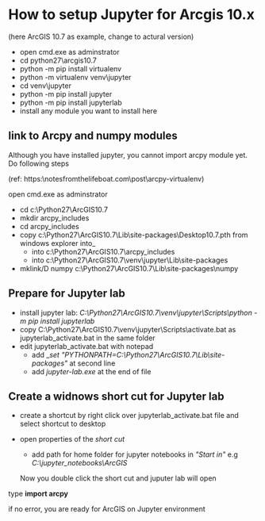 # How to setup Jupyter for Arcgis 10.x
(here ArcGIS 10.7 as example, change to actural version)

+ open cmd.exe as adminstrator
 + cd python27\arcgis10.7
 + python -m pip install virtualenv
 + python -m virtualenv venv\jupyter
 + cd venv\jupyter
 + python -m pip install jupyter
 + python -m pip install jupyterlab
 + install any module you want to install here

## link to Arcpy and numpy modules

Although you have installed jupyter, you cannot import arcpy module yet. Do following steps

(ref: https:\\notesfromthelifeboat.com\post\arcpy-virtualenv\)

open cmd.exe as adminstrator
+ cd c:\Python27\ArcGIS10.7
+ mkdir arcpy_includes
+ cd arcpy_includes
+ copy c:\Python27\ArcGIS10.7\Lib\site-packages\Desktop10.7.pth from windows explorer into_
  - into c:\Python27\ArcGIS10.7\arcpy_includes 
  - into c:\Python27\ArcGIS10.7\venv\jupyter\Lib\site-packages 
+ mklink/D numpy c:\Python27\ArcGIS10.7\Lib\site-packages\numpy 

## Prepare for Jupyter lab
+ install jupyter lab: _C:\Python27\ArcGIS10.7\venv\jupyter\Scripts\python -m pip install jupyterlab_ 
+ copy C:\Python27\ArcGIS10.7\venv\jupyter\Scripts\activate.bat as jupyterlab_activate.bat in the same folder
+ edit jupyterlab_activate.bat with notepad
  + add __set "PYTHONPATH=C:\Python27\ArcGIS10.7\Lib\site-packages"_ at second line
  + add _jupyter-lab.exe_ at the end of file

## Create a widnows short cut for Jupyter lab
+ create a shortcut by right click over jupyterlab_activate.bat file and select shortcut to desktop
+ open properties of the _short cut_
  + add path for home folder for jupyter notebooks in _"Start in"_ e.g _C:\jupyter_notebooks\ArcGIS_
  
  Now you double click the short cut and juputer lab will open

type __import arcpy__

if no error, you are ready for ArcGIS on Jupyter environment
